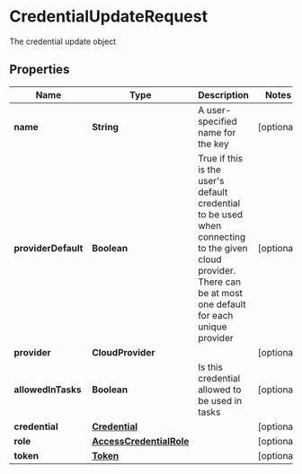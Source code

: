 

# CredentialUpdateRequest

The credential update object

## Properties

| Name | Type | Description | Notes |
|------------ | ------------- | ------------- | -------------|
|**name** | **String** | A user-specified name for the key |  [optional] |
|**providerDefault** | **Boolean** | True if this is the user&#39;s default credential to be used when connecting to the given cloud provider. There can be at most one default for each unique provider |  [optional] |
|**provider** | **CloudProvider** |  |  [optional] |
|**allowedInTasks** | **Boolean** | Is this credential allowed to be used in tasks |  [optional] |
|**credential** | [**Credential**](Credential.md) |  |  [optional] |
|**role** | [**AccessCredentialRole**](AccessCredentialRole.md) |  |  [optional] |
|**token** | [**Token**](Token.md) |  |  [optional] |



